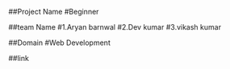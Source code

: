 ##Project Name
#Beginner

##team Name
#1.Aryan barnwal
#2.Dev kumar
#3.vikash kumar

##Domain
#Web Development

##link
